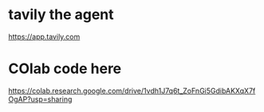 # tavily the agent
https://app.tavily.com

# COlab code here

https://colab.research.google.com/drive/1vdh1J7q6t_ZoFnGi5GdibAKXqX7fOgAP?usp=sharing
